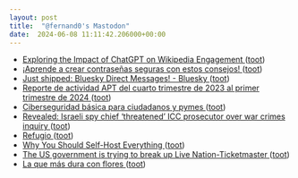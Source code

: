 ```yaml
---
layout: post
title:  "@fernand0's Mastodon"
date:  2024-06-08 11:11:42.206000+00:00
---
```

*  [Exploring the Impact of ChatGPT on Wikipedia Engagement ](https://www.arxiv.org/abs/2405.1020) ([toot](https://mastodon.social/@fernand0/112580696617888766))
*  [¡Aprende a crear contraseñas seguras con estos consejos! ](https://www.correos.es/es/es/actualidad/2024/iaprende-a-crear-contrasenas-seguras-con-estos-consejos) ([toot](https://mastodon.social/@fernand0/112580586559545428))
*  [Just shipped: Bluesky Direct Messages! - Bluesky ](https://bsky.social/about/blog/05-22-2024-direct-message) ([toot](https://mastodon.social/@fernand0/112580308431558001))
*  [Reporte de actividad APT del cuarto trimestre de 2023 al primer trimestre de 2024 ](https://www.welivesecurity.com/es/informes/reporte-actividad-apt-cuarto-trimestre-2023-primer-trimestre-2024) ([toot](https://mastodon.social/@fernand0/112579996673322659))
*  [Ciberseguridad básica para ciudadanos y pymes ](https://www.unizar.es/actualidad/vernoticia_ng.php?id=8334) ([toot](https://mastodon.social/@fernand0/112579817962358694))
*  [Revealed: Israeli spy chief ‘threatened’ ICC prosecutor over war crimes inquiry ](https://www.theguardian.com/world/article/2024/may/28/israeli-spy-chief-icc-prosecutor-war-crimes-inquiry?CMP=Share_iOSApp_Othe) ([toot](https://mastodon.social/@fernand0/112578491614739202))
*  [Refugio ](https://www.flickr.com/photos/fernand0/53763594811) ([toot](https://mastodon.social/@fernand0/112576557835222631))
*  [Why You Should Self-Host Everything ](https://dev.to/sein_digital/why-you-should-self-host-everything-2f3) ([toot](https://mastodon.social/@fernand0/112576501696364511))
*  [The US government is trying to break up Live Nation-Ticketmaster ](https://www.theverge.com/2024/5/23/24163083/live-nation-ticketmaster-doj-monopoly-lawsuit-break-u) ([toot](https://mastodon.social/@fernand0/112576304653693147))
*  [La que más dura con flores ](https://avecesunafoto.wordpress.com/2024/06/07/la-que-mas-dura-con-flores) ([toot](https://mastodon.social/@fernand0/112576023731448656))
